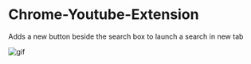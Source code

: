 # Chrome-Youtube-Extension
Adds a new button beside the search box to launch a search in new tab

![gif]('youtube%20extension.gif?raw=true' "Gif")
